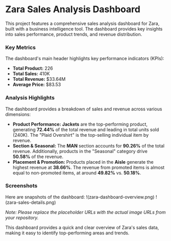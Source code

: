 # Zara Sales Analysis Dashboard

This project features a comprehensive sales analysis dashboard for Zara, built with a business intelligence tool. The dashboard provides key insights into sales performance, product trends, and revenue distribution.

### **Key Metrics**

The dashboard's main header highlights key performance indicators (KPIs):

  - **Total Product:** 226
  - **Total Sales:** 410K
  - **Total Revenue:** $33.64M
  - **Average Price:** $83.53

### **Analysis Highlights**

The dashboard provides a breakdown of sales and revenue across various dimensions:

  - **Product Performance:** **Jackets** are the top-performing product, generating **72.44%** of the total revenue and leading in total units sold (240K). The "Plaid Overshirt" is the top-selling individual item by revenue.
  - **Section & Seasonal:** The **MAN** section accounts for **90.26%** of the total revenue. Additionally, products in the "Seasonal" category drive **50.58%** of the revenue.
  - **Placement & Promotion:** Products placed in the **Aisle** generate the highest revenue at **38.66%**. The revenue from promoted items is almost equal to non-promoted items, at around **49.82%** vs. **50.18%**.

### **Screenshots**

Here are snapshots of the dashboard:
    !(zara-dashboard-overview.png)
    !(zara-sales-details.png)


*Note: Please replace the placeholder URLs with the actual image URLs from your repository.*

This dashboard provides a quick and clear overview of Zara's sales data, making it easy to identify top-performing areas and trends.
